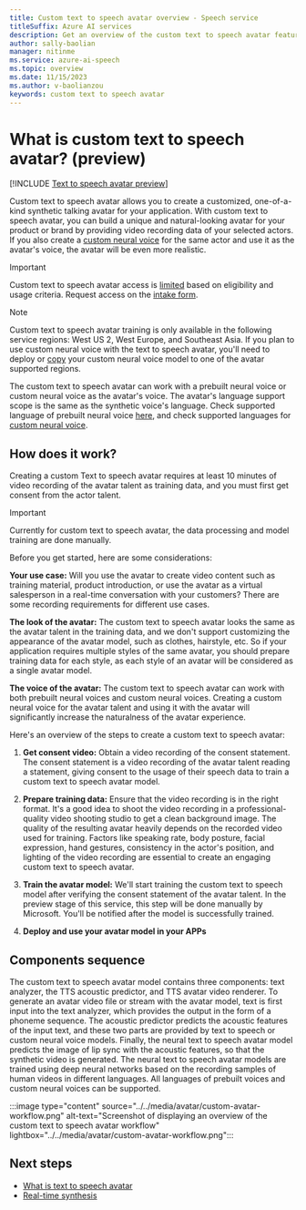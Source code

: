 ```yaml
---
title: Custom text to speech avatar overview - Speech service
titleSuffix: Azure AI services
description: Get an overview of the custom text to speech avatar feature of speech service, which allows you to create a customized, one-of-a-kind synthetic talking avatar for your application.
author: sally-baolian
manager: nitinme
ms.service: azure-ai-speech
ms.topic: overview
ms.date: 11/15/2023
ms.author: v-baolianzou
keywords: custom text to speech avatar
---
```


# What is custom text to speech avatar? (preview)

[!INCLUDE [Text to speech avatar preview](../../includes/text-to-speech-avatar-preview.md)]

Custom text to speech avatar allows you to create a customized, one-of-a-kind synthetic talking avatar for your application. With custom text to speech avatar, you can build a unique and natural-looking avatar for your product or brand by providing video recording data of your selected actors. If you also create a [custom neural voice](../../custom-neural-voice.md) for the same actor and use it as the avatar's voice, the avatar will be even more realistic.

> [!IMPORTANT]
> Custom text to speech avatar access is [limited](/legal/cognitive-services/speech-service/custom-neural-voice/limited-access-custom-neural-voice?context=%2fazure%2fcognitive-services%2fspeech-service%2fcontext%2fcontext) based on eligibility and usage criteria. Request access on the [intake form](https://aka.ms/customneural).


> [!NOTE]
> Custom text to speech avatar training is only available in the following service regions: West US 2, West Europe, and Southeast Asia. If you plan to use custom neural voice with the text to speech avatar, you'll need to deploy or [copy](../../how-to-custom-voice-create-voice.md#copy-your-voice-model-to-another-project) your custom neural voice model to one of the avatar supported regions. 

The custom text to speech avatar can work with a prebuilt neural voice or custom neural voice as the avatar's voice. The avatar's language support scope is the same as the synthetic voice's language. Check supported language of prebuilt neural voice [here](../../language-support.md?tabs=tts), and check supported languages for [custom neural voice](../../language-support.md?tabs=tts#custom-neural-voice).

## How does it work?

Creating a custom Text to speech avatar requires at least 10 minutes of video recording of the avatar talent as training data, and you must first get consent from the actor talent.

> [!IMPORTANT]
> Currently for custom text to speech avatar, the data processing and model training are done manually.

Before you get started, here are some considerations:

**Your use case:** Will you use the avatar to create video content such as training material, product introduction, or use the avatar as a virtual salesperson in a real-time conversation with your customers? There are some recording requirements for different use cases.

**The look of the avatar:** The custom text to speech avatar looks the same as the avatar talent in the training data, and we don't support customizing the appearance of the avatar model, such as clothes, hairstyle, etc. So if your application requires multiple styles of the same avatar, you should prepare training data for each style, as each style of an avatar will be considered as a single avatar model.

**The voice of the avatar:** The custom text to speech avatar can work with both prebuilt neural voices and custom neural voices. Creating a custom neural voice for the avatar talent and using it with the avatar will significantly increase the naturalness of the avatar experience.

Here's an overview of the steps to create a custom text to speech avatar:

1. **Get consent video:** Obtain a video recording of the consent statement. The consent statement is a video recording of the avatar talent reading a statement, giving consent to the usage of their speech data to train a custom text to speech avatar model.

1. **Prepare training data:** Ensure that the video recording is in the right format. It's a good idea to shoot the video recording in a professional-quality video shooting studio to get a clean background image. The quality of the resulting avatar heavily depends on the recorded video used for training. Factors like speaking rate, body posture, facial expression, hand gestures, consistency in the actor's position, and lighting of the video recording are essential to create an engaging custom text to speech avatar.

1. **Train the avatar model:** We'll start training the custom text to speech model after verifying the consent statement of the avatar talent. In the preview stage of this service, this step will be done manually by Microsoft. You'll be notified after the model is successfully trained.

1. **Deploy and use your avatar model in your APPs**

## Components sequence

The custom text to speech avatar model contains three components: text analyzer, the TTS acoustic predictor, and TTS avatar video renderer. To generate an avatar video file or stream with the avatar model, text is first input into the text analyzer, which provides the output in the form of a phoneme sequence. The acoustic predictor predicts the acoustic features of the input text, and these two parts are provided by text to speech or custom neural voice models. Finally, the neural text to speech avatar model predicts the image of lip sync with the acoustic features, so that the synthetic video is generated. The neural text to speech avatar models are trained using deep neural networks based on the recording samples of human videos in different languages. All languages of prebuilt voices and custom neural voices can be supported.

:::image type="content" source="../../media/avatar/custom-avatar-workflow.png" alt-text="Screenshot of displaying an overview of the custom text to speech avatar workflow" lightbox="../../media/avatar/custom-avatar-workflow.png":::

## Next steps

* [What is text to speech avatar](what-is-text-to-speech-avatar.md)
* [Real-time synthesis](./real-time-synthesis-avatar.md)

